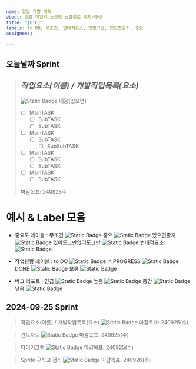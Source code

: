 ```yaml
---
name: 일일 개발 계획
about: 셀프 데일리 스크럼 스프린트 계획/구성
title: "[ETC]"
labels: to DO, 무조건, 변태적요소, 있없그만, 있으면좋지, 중요
assignees: ''

---
```


## 오늘날짜 Sprint
> ## **_작업요소(이름) / 개발작업목록(요소)_**
> ![Static Badge](https://img.shields.io/badge/-%EB%AC%B4%EC%A1%B0%EA%B1%B4-brightgreen?style=flat&color=%23E10000)
> 내용(있으면)
> - [ ] MainTASK
>    - [ ]  SubTASK
>    - [ ]  SubTASK
> - [ ] MainTASK
>    - [ ]  SubTASK
>        - [ ]  SubSubTASK
> - [ ] MainTASK
>    - [ ]  SubTASK
>    - [ ]  SubTASK
> - [ ] MainTASK
>    - [ ]  SubTASK
>
> 마감목표: 240925수



# 예시 & Label 모음
 - 중요도 레이블 :
 무조건
 ![Static Badge](https://img.shields.io/badge/-%EB%AC%B4%EC%A1%B0%EA%B1%B4-brightgreen?style=flat&color=%23E10000)
 중요
  ![Static Badge](https://img.shields.io/badge/-%EC%A4%91%EC%9A%94-brightgreen?style=flat&color=%23E87814)
 있으면좋지
 ![Static Badge](https://img.shields.io/badge/-%EC%9E%88%EC%9C%BC%EB%A9%B4%EC%A2%8B%EC%A7%80-brightgreen?style=flat&color=%233C763D)
 있어도그만없어도그만
 ![Static Badge](https://img.shields.io/badge/-%EC%9E%88%EC%97%86%EA%B7%B8%EB%A7%8C-brightgreen?style=flat&color=%23177BCB)
 변태적요소
![Static Badge](https://img.shields.io/badge/-%EB%B3%80%ED%83%9C%EC%A0%81%EC%9A%94%EC%86%8C-brightgreen?style=flat&color=%235D24C8)

 
- 작업현황 레이블 : 
to DO
![Static Badge](https://img.shields.io/badge/-to%20DO-brightgreen?style=flat&color=%23F9FFAE)
in PROGRESS
![Static Badge](https://img.shields.io/badge/-in%20PROGRESS-brightgreen?style=flat&color=%2386FFE0)
DONE
![Static Badge](https://img.shields.io/badge/-DONE-brightgreen?style=flat&color=%2370FF00)
보류
![Static Badge](https://img.shields.io/badge/-%EB%B3%B4%EB%A5%98-brightgreen?style=flat&color=%23DDDDDD)

- 버그 리포트 : 
긴급
![Static Badge](https://img.shields.io/badge/-%EA%B8%B4%EA%B8%89-brightgreen?style=flat&color=%23FF7CAE)
높음
![Static Badge](https://img.shields.io/badge/-%EB%86%92%EC%9D%8C-brightgreen?style=flat&color=%23D790FF)
중간
![Static Badge](https://img.shields.io/badge/-%EC%A4%91%EA%B0%84-brightgreen?style=flat&color=%23FBCA04)
낮음
![Static Badge](https://img.shields.io/badge/-%EB%82%AE%EC%9D%8C-brightgreen?style=flat&color=%23AEC8FF)
 




## 2024-09-25 Sprint
> 작업요소(이름) / 개발작업목록(요소)
 ![Static Badge](https://img.shields.io/badge/-%EB%AC%B4%EC%A1%B0%EA%B1%B4-brightgreen?style=flat&color=%23E10000)
 마감목표:  240925(수)

> 간트차트
 ![Static Badge](https://img.shields.io/badge/-%EC%A4%91%EC%9A%94-brightgreen?style=flat&color=%23E87814)
 마감목표: 240925(수)

> 다이어그램
 ![Static Badge](https://img.shields.io/badge/-%EC%9E%88%EC%9C%BC%EB%A9%B4%EC%A2%8B%EC%A7%80-brightgreen?style=flat&color=%233C763D)
 마감목표: 240925(수)

> Sprite 구하고 정리
  ![Static Badge](https://img.shields.io/badge/-%EB%AC%B4%EC%A1%B0%EA%B1%B4-brightgreen?style=flat&color=%23E10000)
 마감목표: 240926(목)
